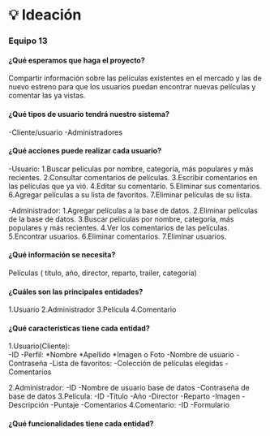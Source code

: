 # 💡 Ideación
### Equipo 13


#### ¿Qué esperamos que haga el proyecto?

Compartir información sobre las películas existentes en el mercado y las de nuevo estreno para que los usuarios puedan encontrar nuevas películas y comentar las ya vistas.

#### ¿Qué tipos de usuario tendrá nuestro sistema?

-Cliente/usuario
-Administradores

#### ¿Qué acciones puede realizar cada usuario?

-Usuario:
    1.Buscar películas por nombre, categoría, más populares y más recientes.
    2.Consultar comentarios de películas.
    3.Escribir comentarios en las películas que ya vió.
    4.Editar su comentario.
    5.Eliminar sus comentarios.
    6.Agregar películas a su lista de favoritos.
    7.Eliminar películas de su lista.

-Administrador:
    1.Agregar películas a la base de datos.
    2.Eliminar películas de la base de datos.
    3.Buscar películas por nombre, categoría, más populares y más recientes.
    4.Ver los comentarios de las películas.
    5.Encontrar usuarios.
    6.Eliminar comentarios.
    7.Eliminar usuarios.

#### ¿Qué información se necesita?

Películas ( título, año, director, reparto, trailer, categoría)

#### ¿Cuáles son las principales entidades?

1.Usuario
2.Administrador
3.Película
4.Comentario

#### ¿Qué características tiene cada entidad?
1.Usuario(Cliente):  
    -ID
    -Perfil:
        *Nombre
        *Apellido
        *Imagen o Foto
    -Nombre de usuario 
    -Contraseña
    -Lista de favoritos:
    -Colección de películas elegidas
    -Comentarios

2.Administrador:
    -ID
    -Nombre de usuario base de datos
    -Contraseña de base de datos
3.Película:
    -ID
    -Título 
    -Año
    -Director
    -Reparto
    -Imagen 
    -Descripción 
    -Puntaje
    -Comentarios
4.Comentario:
    -ID
    -Formulario

#### ¿Qué funcionalidades tiene cada entidad?

